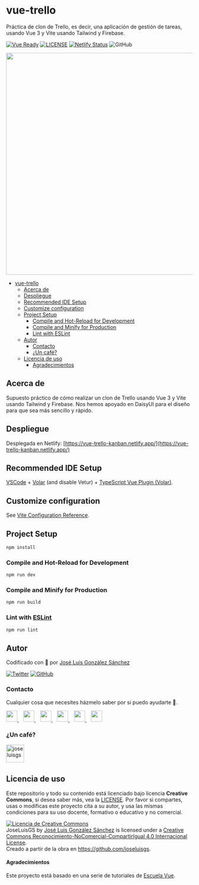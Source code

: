 # vue-trello

Práctica de clon de Trello, es decir, una aplicación de gestión de tareas, usando Vue 3 y Vite usando Tailwind y Firebase.

[![Vue Ready](https://img.shields.io/badge/Code-Vue.js-%2342b983)](https://es.vuejs.org/)
[![LICENSE](https://img.shields.io/badge/Lisence-CC-%23e64545)](https://joseluisgs.github.io/docs/license/)
[![Netlify Status](https://api.netlify.com/api/v1/badges/730adb7c-1fc8-4fca-896b-52fca23e6130/deploy-status)](https://app.netlify.com/sites/vue-trello-kanban/deploys)
![GitHub](https://img.shields.io/github/last-commit/joseluisgs/vue-trello)

<p align="center">
  <a href="https://joseluisgs.github.io/" target="_blank"><img src="https://kinsta.com/es/wp-content/uploads/sites/8/2020/07/tablero-kaban.png" 
  width='600px' borderRadius='1rem' boxShadow = '0 5px 18px rgba(0,0,0,0.3)'></a>
</p>

- [vue-trello](#vue-trello)
  - [Acerca de](#acerca-de)
  - [Despliegue](#despliegue)
  - [Recommended IDE Setup](#recommended-ide-setup)
  - [Customize configuration](#customize-configuration)
  - [Project Setup](#project-setup)
    - [Compile and Hot-Reload for Development](#compile-and-hot-reload-for-development)
    - [Compile and Minify for Production](#compile-and-minify-for-production)
    - [Lint with ESLint](#lint-with-eslint)
  - [Autor](#autor)
    - [Contacto](#contacto)
    - [¿Un café?](#un-café)
  - [Licencia de uso](#licencia-de-uso)
      - [Agradecimientos](#agradecimientos)

## Acerca de
Supuesto práctico de cómo realizar un clon de Trello usando Vue 3 y Vite usando Tailwind y Firebase. Nos hemos apoyado en DaisyUI para el diseño para que sea más sencillo y rápido.

## Despliegue
Desplegada en Netlify: [https://vue-trello-kanban.netlify.app/](https://vue-trello-kanban.netlify.app/)

## Recommended IDE Setup

[VSCode](https://code.visualstudio.com/) + [Volar](https://marketplace.visualstudio.com/items?itemName=Vue.volar) (and disable Vetur) + [TypeScript Vue Plugin (Volar)](https://marketplace.visualstudio.com/items?itemName=Vue.vscode-typescript-vue-plugin).

## Customize configuration

See [Vite Configuration Reference](https://vitejs.dev/config/).

## Project Setup

```sh
npm install
```

### Compile and Hot-Reload for Development

```sh
npm run dev
```

### Compile and Minify for Production

```sh
npm run build
```

### Lint with [ESLint](https://eslint.org/)

```sh
npm run lint
```

## Autor

Codificado con :sparkling_heart: por [José Luis González Sánchez](https://twitter.com/joseluisgonsan)

[![Twitter](https://img.shields.io/twitter/follow/joseluisgonsan?style=social)](https://twitter.com/joseluisgonsan)
[![GitHub](https://img.shields.io/github/followers/joseluisgs?style=social)](https://github.com/joseluisgs)

### Contacto

<p>
  Cualquier cosa que necesites házmelo saber por si puedo ayudarte 💬.
</p>
<p>
 <a href="https://joseluisgs.github.io/" target="_blank">
        <img src="https://joseluisgs.github.io/img/favicon.png" 
    height="30">
    </a>  &nbsp;&nbsp;
    <a href="https://github.com/joseluisgs" target="_blank">
        <img src="https://distreau.com/github.svg" 
    height="30">
    </a> &nbsp;&nbsp;
        <a href="https://twitter.com/joseluisgonsan" target="_blank">
        <img src="https://i.imgur.com/U4Uiaef.png" 
    height="30">
    </a> &nbsp;&nbsp;
    <a href="https://www.linkedin.com/in/joseluisgonsan" target="_blank">
        <img src="https://upload.wikimedia.org/wikipedia/commons/thumb/c/ca/LinkedIn_logo_initials.png/768px-LinkedIn_logo_initials.png" 
    height="30">
    </a>  &nbsp;&nbsp;
    <a href="https://discordapp.com/users/joseluisgs#3560" target="_blank">
        <img src="https://logodownload.org/wp-content/uploads/2017/11/discord-logo-4-1.png" 
    height="30">
    </a> &nbsp;&nbsp;
    <a href="https://g.dev/joseluisgs" target="_blank">
        <img loading="lazy" src="https://www.tirsomaldonado.es/wp-content/uploads/2022/03/kanban.jpg" 
    height="30">
    </a>    
</p>

### ¿Un café?

<p><a href="https://www.buymeacoffee.com/joseluisgs"> <img align="left" src="https://cdn.buymeacoffee.com/buttons/v2/default-blue.png" height="48" alt="joseluisgs" /></a></p><br><br><br>

## Licencia de uso

Este repositorio y todo su contenido está licenciado bajo licencia **Creative Commons**, si desea saber más, vea la [LICENSE](https://joseluisgs.github.io/docs/license/). Por favor si compartes, usas o modificas este proyecto cita a su autor, y usa las mismas condiciones para su uso docente, formativo o educativo y no comercial.

<a rel="license" href="http://creativecommons.org/licenses/by-nc-sa/4.0/"><img alt="Licencia de Creative Commons" style="border-width:0" src="https://i.creativecommons.org/l/by-nc-sa/4.0/88x31.png" /></a><br /><span xmlns:dct="http://purl.org/dc/terms/" property="dct:title">JoseLuisGS</span> by <a xmlns:cc="http://creativecommons.org/ns#" href="https://joseluisgs.github.io/" property="cc:attributionName" rel="cc:attributionURL">José Luis González Sánchez</a> is licensed under a <a rel="license" href="http://creativecommons.org/licenses/by-nc-sa/4.0/">Creative Commons Reconocimiento-NoComercial-CompartirIgual 4.0 Internacional License</a>.<br />Creado a partir de la obra en <a xmlns:dct="http://purl.org/dc/terms/" href="https://github.com/joseluisgs" rel="dct:source">https://github.com/joseluisgs</a>.

#### Agradecimientos

Este proyecto está basado en una serie de tutoriales de [Escuela Vue](https://escuelavue.es/proyectos/curso-vue-3-desarrolla-3-proyectos).